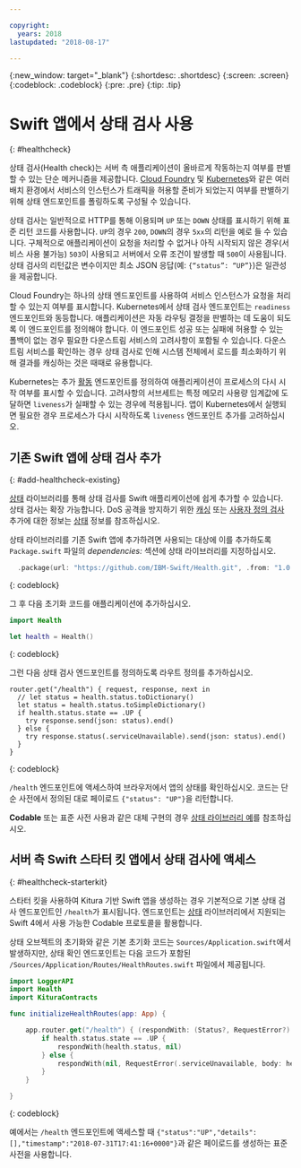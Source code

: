 ```yaml
---

copyright:
  years: 2018
lastupdated: "2018-08-17"

---
```


{:new_window: target="_blank"}
{:shortdesc: .shortdesc}
{:screen: .screen}
{:codeblock: .codeblock}
{:pre: .pre}
{:tip: .tip}

# Swift 앱에서 상태 검사 사용
{: #healthcheck}

상태 검사(Health check)는 서버 측 애플리케이션이 올바르게 작동하는지 여부를 판별할 수 있는 단순 메커니즘을 제공합니다. [Cloud Foundry](https://www.ibm.com/cloud/cloud-foundry) 및 [Kubernetes](https://www.ibm.com/cloud/container-service)와 같은 여러 배치 환경에서 서비스의 인스턴스가 트래픽을 허용할 준비가 되었는지 여부를 판별하기 위해 상태 엔드포인트를 폴링하도록 구성될 수 있습니다. 

상태 검사는 일반적으로 HTTP를 통해 이용되며 `UP` 또는 `DOWN` 상태를 표시하기 위해 표준 리턴 코드를 사용합니다. `UP`의 경우 `200`, `DOWN`의 경우 `5xx`의 리턴을 예로 들 수 있습니다. 구체적으로 애플리케이션이 요청을 처리할 수 없거나 아직 시작되지 않은 경우(서비스 사용 불가능) `503`이 사용되고 서버에서 오류 조건이 발생할 때 `500`이 사용됩니다. 상태 검사의 리턴값은 변수이지만 최소 JSON 응답(예: `{“status”: “UP”}`)은 일관성을 제공합니다. 

Cloud Foundry는 하나의 상태 엔드포인트를 사용하여 서비스 인스턴스가 요청을 처리할 수 있는지 여부를 표시합니다. Kubernetes에서 상태 검사 엔드포인트는 `readiness` 엔드포인트와 동등합니다. 애플리케이션은 자동 라우팅 결정을 판별하는 데 도움이 되도록 이 엔드포인트를 정의해야 합니다. 이 엔드포인트 성공 또는 실패에 허용할 수 있는 폴백이 없는 경우 필요한 다운스트림 서비스의 고려사항이 포함될 수 있습니다. 다운스트림 서비스를 확인하는 경우 상태 검사로 인해 시스템 전체에서 로드를 최소화하기 위해 결과를 캐싱하는 것은 때때로 유용합니다. 

Kubernetes는 추가 [활동](https://kubernetes.io/docs/tasks/configure-pod-container/configure-liveness-readiness-probes/) 엔드포인트를 정의하여 애플리케이션이 프로세스의 다시 시작 여부를 표시할 수 있습니다. 고려사항의 서브세트는 특정 메모리 사용량 임계값에 도달하면 `liveness`가 실패할 수 있는 경우에 적용됩니다. 앱이 Kubernetes에서 실행되면 필요한 경우 프로세스가 다시 시작하도록 `liveness` 엔드포인트 추가를 고려하십시오. 

## 기존 Swift 앱에 상태 검사 추가
{: #add-healthcheck-existing}

[상태](https://github.com/IBM-Swift/Health) 라이브러리를 통해 상태 검사를 Swift 애플리케이션에 쉽게 추가할 수 있습니다. 상태 검사는 확장 가능합니다. DoS 공격을 방지하기 위한 [캐싱](https://github.com/IBM-Swift/Health#caching) 또는 [사용자 정의 검사](https://github.com/IBM-Swift/Health#implementing-a-health-check) 추가에 대한 정보는 [상태](https://github.com/IBM-Swift/Health) 정보를 참조하십시오. 

상태 라이브러리를 기존 Swift 앱에 추가하려면 사용되는 대상에 이를 추가하도록 `Package.swift` 파일의 *dependencies:* 섹션에 상태 라이브러리를 지정하십시오. 
```swift
  .package(url: "https://github.com/IBM-Swift/Health.git", .from: "1.0.0"),
```
{: codeblock}

그 후 다음 초기화 코드를 애플리케이션에 추가하십시오. 
```swift
import Health

let health = Health()
```
{: codeblock}

그런 다음 상태 검사 엔드포인트를 정의하도록 라우트 정의를 추가하십시오.
```
router.get("/health") { request, response, next in
  // let status = health.status.toDictionary()
  let status = health.status.toSimpleDictionary()
  if health.status.state == .UP {
    try response.send(json: status).end()
  } else {
    try response.status(.serviceUnavailable).send(json: status).end()
  }
}
```
{: codeblock}

`/health` 엔드포인트에 액세스하여 브라우저에서 앱의 상태를 확인하십시오. 코드는 단순 사전에서 정의된 대로 페이로드 `{"status": "UP"}`을 리턴합니다. 

**Codable** 또는 표준 사전 사용과 같은 대체 구현의 경우 [상태 라이브러리 예](https://github.com/IBM-Swift/Health#usage)를 참조하십시오.

## 서버 측 Swift 스타터 킷 앱에서 상태 검사에 액세스
{: #healthcheck-starterkit}

스타터 킷을 사용하여 Kitura 기반 Swift 앱을 생성하는 경우 기본적으로 기본 상태 검사 엔드포인트인 `/health`가 표시됩니다. 엔드포인트는 [상태](https://github.com/IBM-Swift/Health) 라이브러리에서 지원되는 Swift 4에서 사용 가능한 Codable 프로토콜을 활용합니다. 

상태 오브젝트의 초기화와 같은 기본 초기화 코드는 `Sources/Application.swift`에서 발생하지만, 상태 확인 엔드포인트는 다음 코드가 포함된 `/Sources/Application/Routes/HealthRoutes.swift` 파일에서 제공됩니다. 
```swift
import LoggerAPI
import Health
import KituraContracts

func initializeHealthRoutes(app: App) {

    app.router.get("/health") { (respondWith: (Status?, RequestError?) -> Void) -> Void in
        if health.status.state == .UP {
            respondWith(health.status, nil)
        } else {
            respondWith(nil, RequestError(.serviceUnavailable, body: health.status))
        }
    }

}
```
{: codeblock}

예에서는 `/health` 엔드포인트에 액세스할 때 `{"status":"UP","details":[],"timestamp":"2018-07-31T17:41:16+0000"}`과 같은 페이로드를 생성하는 표준 사전을 사용합니다. 
